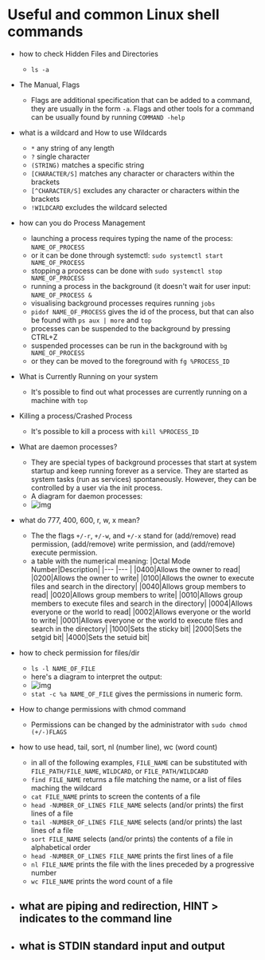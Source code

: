 # Useful and common Linux shell commands

- how to check Hidden Files and Directories
	- `ls -a`

- The Manual, Flags
	- Flags are additional specification that can be added to a command, they are usually in the form `-a`. Flags and other tools for a command can be usually found by running `COMMAND -help`

- what is a wildcard and How to use Wildcards
	- `*` any string of any length
	- `?` single character
	- `(STRING)` matches a specific string
	- `[CHARACTER/S]` matches any character or characters within the brackets
	- `[^CHARACTER/S]` excludes any character or characters within the brackets
	- `!WILDCARD` excludes the wildcard selected

- how can you do Process Management
	- launching a process requires typing the name of the process: `NAME_OF_PROCESS`
	- or it can be done through systemctl: `sudo systemctl start NAME_OF_PROCESS`
	- stopping a process can be done with `sudo systemctl stop NAME_OF_PROCESS`
	- running a process in the background (it doesn't wait for user input: `NAME_OF_PROCESS &`
	- visualising background processes requires running `jobs`
	- `pidof NAME_OF_PROCESS` gives the id of the process, but that can also be found with `ps aux | more` and `top` 
	- processes can be suspended to the background by pressing CTRL+Z
	- suspended processes can be run in the background with `bg NAME_OF_PROCESS`
	- or they can be moved to the foreground with `fg %PROCESS_ID`

- What is Currently Running on your system
	- It's possible to find out what processes are currently running on a machine with `top`

- Killing a process/Crashed Process
	- It's possible to kill a process with `kill %PROCESS_ID`
	
- What are daemon processes?
	- They are special types of background processes that start at system startup and keep running forever as a service. They are started as system tasks (run as services) spontaneously. However, they can be controlled by a user via the init process.
	- A diagram for daemon processes:
	- ![img](https://www.tecmint.com/wp-content/uploads/2017/03/ProcessState.png)
	
- what do 777, 400, 600, r, w, x mean?
	- The the flags `+/-r`, `+/-w`, and `+/-x` stand for (add/remove) read permission, (add/remove) write permission, and (add/remove) execute permission.
	- a table with the numerical meaning:
|Octal Mode Number|Description|
|--- |--- |
|0400|Allows the owner to read|
|0200|Allows the owner to write|
|0100|Allows the owner to execute files and search in the directory|
|0040|Allows group members to read|
|0020|Allows group members to write|
|0010|Allows group members to execute files and search in the directory|
|0004|Allows everyone or the world to read|
|0002|Allows everyone or the world to write|
|0001|Allows everyone or the world to execute files and search in the directory|
|1000|Sets the sticky bit|
|2000|Sets the setgid bit|
|4000|Sets the setuid bit|

- how to check permission for files/dir
	- `ls -l NAME_OF_FILE`
	- here's a diagram to interpret the output:
	- ![img](https://i.imgur.com/enB6IAY.jpg)
	- `stat -c %a NAME_OF_FILE` gives the permissions in numeric form.

- How to change permissions with chmod command
	- Permissions can be changed by the administrator with `sudo chmod (+/-)FLAGS`

- how to use head, tail, sort, nl (number line), wc (word count)
	- in all of the following examples, `FILE_NAME` can be substituted with `FILE_PATH/FILE_NAME`, `WILDCARD`, or `FILE_PATH/WILDCARD`
	- `find FILE_NAME` returns a file matching the name, or a list of files maching the wildcard
	- `cat FILE_NAME` prints to screen the contents of a file
	- `head -NUMBER_OF_LINES FILE_NAME` selects (and/or prints) the first lines of a file
	- `tail -NUMBER_OF_LINES FILE_NAME` selects (and/or prints) the last lines of a file
	- `sort FILE_NAME` selects (and/or prints) the contents of a file in alphabetical order
	- `head -NUMBER_OF_LINES FILE_NAME` prints the first lines of a file
	- `nl FILE_NAME` prints the file with the lines preceded by a progressive number
	- `wc FILE_NAME` prints the word count of a file

- what are piping and redirection, HINT > indicates to the command line
	- 

- what is STDIN standard input and output
	-

